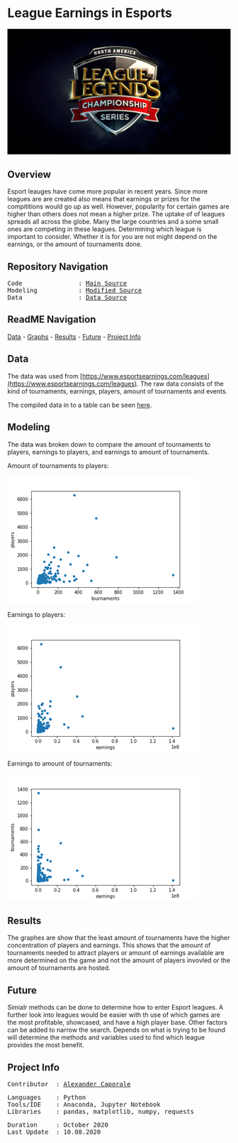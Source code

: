# League Earnings in Esports


<p align="center">
   <img src=https://github.com/Al-Cap/League-Earnings/blob/main/image/legends.jpg/>
<div align="center">
   <figcaption></figcaption>
</div>
</p>

## Overview

Esport leauges have come more popular in recent years. Since more leagues are are created also means that earnings or prizes for the compititions would go up as well.
However, popularity for certain games are higher than others does not mean a higher prize. The uptake of of leagues spreads all across the globe. Many the large countries and a some small ones are competing in these leagues. Determining which league is important to consider. Whether it is for you are not might depend on the earnings, or the amount of tournaments done.

## Repository Navigation
<pre>
Code               : <a href=https://github.com/Al-Cap/League-Earnings/blob/main/code/all_leauges.ipynb>Main Source</a>
Modeling           : <a href=https://github.com/Al-Cap/League-Earnings/tree/main/code/graphing.ipynb>Modified Source</a>
Data               : <a href=https://github.com/Al-Cap/League-Earnings/blob/main/data/leagues.csv>Data Source</a>
</pre>

## ReadME Navigation

[Data](https://github.com/Al-Cap/League-Earnings#data) - 
[Graphs](https://github.com/Al-Cap/League-Earnings#modeling) - 
[Results](https://github.com/Al-Cap/League-Earnings-Game#results) - 
[Future](https://github.com/Al-Cap/League-Earnings-Game#future) - 
[Project Info](https://github.com/Al-Cap/League-Earnings#project-info)

## Data

The data was used from [https://www.esportsearnings.com/leagues](https://www.esportsearnings.com/leagues). The raw data consists of the kind of tournaments, earnings, players, amount of tournaments and events.

The compiled data in to a table can be seen [here](https://github.com/Al-Cap/League-Earnings/blob/main/data/leagues.csv).


## Modeling

The data was broken down to compare the amount of tournaments to players, earnings to players, and earnings to amount of tournaments.

Amount of tournaments to players:

![tour-ply.png](https://github.com/Al-Cap/League-Earnings/blob/main/image/tour-ply.png)

Earnings to players:

![earn-ply.png](https://github.com/Al-Cap/League-Earnings/blob/main/image/earn-ply.png)

Earnings to amount of tournaments:

![earn-tour.png](https://github.com/Al-Cap/League-Earnings/blob/main/image/earn-tour.png)


## Results

The graphes are show that the least amount of tournaments have the higher concentration of players and earnings. This shows that the amount of tournaments needed to attract players or amount of earnings available are more determined on the game and not the amount of players invovled or the amount of tournaments are hosted. 
 
## Future

Simialr methods can be done to determine how to enter Esport leagues. A further look into leagues would be easier with th use of which games are the most profitable, showcased, and have a high player base. Other factors can be added to narrow the search. Depends on what is trying to be found will determine the methods and variables used to find which league provides the most benefit.

## Project Info
<pre>
Contributor  : <a href=https://github.com/Al-Cap>Alexander Caporale</a>
</pre>

<pre>
Languages    : Python
Tools/IDE    : Anaconda, Jupyter Notebook
Libraries    : pandas, matplotlib, numpy, requests
</pre>

<pre>
Duration     : October 2020
Last Update  : 10.08.2020
</pre>
